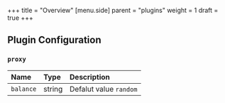 +++
title = "Overview"
[menu.side]
  parent = "plugins"
  weight = 1
  draft = true
+++

<!-- ## Plugin Overview -->

## Plugin Configuration

### `proxy`

Name | Type | Description
:--- | :--- | :----------
`balance` | string | Defalut value `random`
